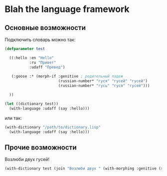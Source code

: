 Blah the language framework
===========================

Основные возможности
--------------------

Подключить словарь можно так:

```cl
(defparameter test

  ((:hello :en "Hello"
           :ru "Привет"
           :udaff "Превед")
           
   (:goose :* (morph-if :genitive ; родительный падеж
                        (russian-number* "гуся" "гусей" "гусей")
                        (russian-number* "гусь" "гуся" "гусей")))

  ))

(let ((dictionary test))
  (with-language :udaff (say :hello)))
```

или так:

```cl
(with-dictionary "/path/to/dictionary.lisp"
  (with-language :udaff (say :hello)))
```

Прочие возможности
------------------

Возлюби двух гусей!

```cl
(with-dictionary test (join "Возлюби двух " (with-morphing :genitive (say-numerous 2 :goose)) "!"))

```
